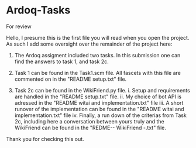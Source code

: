 # Ardoq-Tasks
For review

Hello, I presume this is the first file you will read when you open the project. As
such I add some oversight over the remainder of the project here:
  
  1. The Ardoq assigment included two tasks. In this submission one can find
     the answers to task 1, and task 2c.
  
  2. Task 1 can be found in the Task1.scm file.
     All fascets with this file are commented on in the "README setup.txt"
     file.
     
  3. Task 2c can be found in the WikiFriend.py file.
       i.  Setup and requirements are handled in the "README setup.txt" file.
      ii.  My choice of bot API is adressed in the
           "README witai and implementation.txt" file
     iii.  A short runover of the implementation can be found in the
           "README witai and implementation.txt" file
      iv.  Finally, a run down of the criterias from Task 2c,
           including here a conversation between yours truly and the WikiFriend
           can be found in the "REDME-- WikiFriend -.txt" file.
           
Thank you for checking this out.
      
